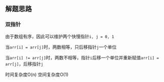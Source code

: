 ## 解题思路

### 双指针

由于数组有序，因此可以维护两个快慢指针`i, j = 0, 1`

当`arr[i] = arr[j]`时，两数相等，只后移指针`j`一个单位

当`arr[i] != arr[j]`时，两数不相等，指针`i`后移一个单位并重新赋值`arr[i] = arr[j]`，后移指针`j`

时间复杂度O(n) 空间复杂度O(1)
